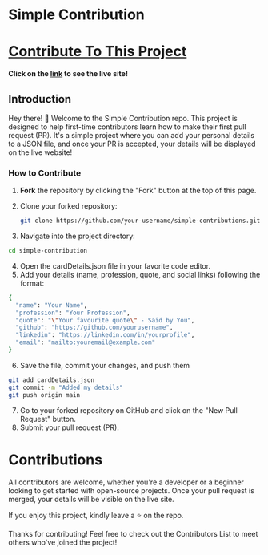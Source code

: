 # Simple Contribution

# [Contribute To This Project](https://github.com/AmruthLP12/simple-contributions/)

**Click on the [link](https://github.com/AmruthLP12/simple-contributions/) to see the live site!**

## Introduction

Hey there! 👋 Welcome to the Simple Contribution repo. This project is designed to help first-time contributors learn how to make their first pull request (PR). It's a simple project where you can add your personal details to a JSON file, and once your PR is accepted, your details will be displayed on the live website!

### How to Contribute

1. **Fork** the repository by clicking the "Fork" button at the top of this page.
2. Clone your forked repository:
   ```bash
   git clone https://github.com/your-username/simple-contributions.git
    ```

3. Navigate into the project directory:

```bash
cd simple-contribution
```
4. Open the cardDetails.json file in your favorite code editor.
5. Add your details (name, profession, quote, and social links) following the format:
```bash
{
  "name": "Your Name",
  "profession": "Your Profession",
  "quote": "\"Your favourite quote\" - Said by You",
  "github": "https://github.com/yourusername",
  "linkedin": "https://linkedin.com/in/yourprofile",
  "email": "mailto:youremail@example.com"
}
```

6. Save the file, commit your changes, and push them

```bash
git add cardDetails.json
git commit -m "Added my details"
git push origin main
```
7. Go to your forked repository on GitHub and click on the "New Pull Request" button.
8. Submit your pull request (PR).

# Contributions
All contributors are welcome, whether you're a developer or a beginner looking to get started with open-source projects. Once your pull request is merged, your details will be visible on the live site.

 If you enjoy this project, kindly leave a ⭐ on the repo.


Thanks for contributing! Feel free to check out the Contributors List to meet others who've joined the project!


